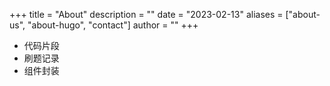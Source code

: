 +++
title = "About"
description = ""
date = "2023-02-13"
aliases = ["about-us", "about-hugo", "contact"]
author = ""
+++

- 代码片段
- 刷题记录
- 组件封装
